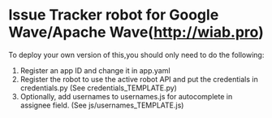 Issue Tracker robot for Google Wave/Apache Wave(http://wiab.pro)
====================================================

To deploy your own version of this,you should only need to do the following:

1. Register an app ID and change it in app.yaml
2. Register the robot to use the active robot API and put the credentials in credentials.py (See credentials_TEMPLATE.py)
3. Optionally, add usernames to usernames.js for autocomplete in assignee field. (See js/usernames_TEMPLATE.js)
